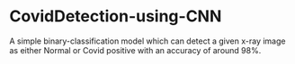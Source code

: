 # CovidDetection-using-CNN

A simple binary-classification model which can detect a given x-ray image as either Normal or Covid positive with an accuracy of around 98%.

